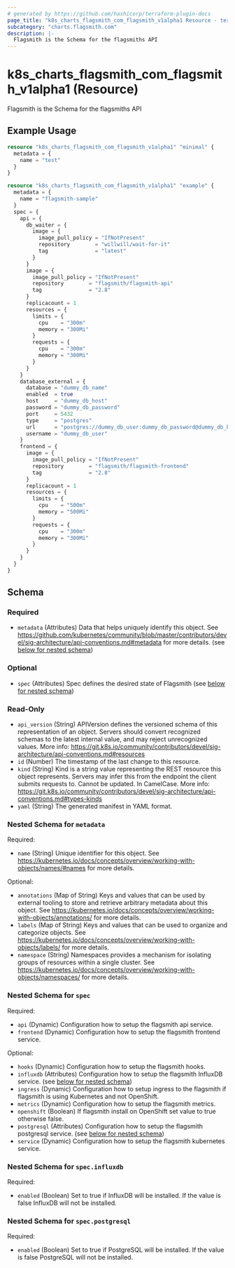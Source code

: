 ```yaml
---
# generated by https://github.com/hashicorp/terraform-plugin-docs
page_title: "k8s_charts_flagsmith_com_flagsmith_v1alpha1 Resource - terraform-provider-k8s"
subcategory: "charts.flagsmith.com"
description: |-
  Flagsmith is the Schema for the flagsmiths API
---
```


# k8s_charts_flagsmith_com_flagsmith_v1alpha1 (Resource)

Flagsmith is the Schema for the flagsmiths API

## Example Usage

```terraform
resource "k8s_charts_flagsmith_com_flagsmith_v1alpha1" "minimal" {
  metadata = {
    name = "test"
  }
}

resource "k8s_charts_flagsmith_com_flagsmith_v1alpha1" "example" {
  metadata = {
    name = "flagsmith-sample"
  }
  spec = {
    api = {
      db_waiter = {
        image = {
          image_pull_policy = "IfNotPresent"
          repository        = "willwill/wait-for-it"
          tag               = "latest"
        }
      }
      image = {
        image_pull_policy = "IfNotPresent"
        repository        = "flagsmith/flagsmith-api"
        tag               = "2.8"
      }
      replicacount = 1
      resources = {
        limits = {
          cpu    = "300m"
          memory = "300Mi"
        }
        requests = {
          cpu    = "300m"
          memory = "300Mi"
        }
      }
    }
    database_external = {
      database = "dummy_db_name"
      enabled  = true
      host     = "dummy_db_host"
      password = "dummy_db_password"
      port     = 5432
      type     = "postgres"
      url      = "postgres://dummy_db_user:dummy_db_password@dummy_db_host:5432/dummy_db_name"
      username = "dummy_db_user"
    }
    frontend = {
      image = {
        image_pull_policy = "IfNotPresent"
        repository        = "flagsmith/flagsmith-frontend"
        tag               = "2.8"
      }
      replicacount = 1
      resources = {
        limits = {
          cpu    = "500m"
          memory = "500Mi"
        }
        requests = {
          cpu    = "300m"
          memory = "300Mi"
        }
      }
    }
  }
}
```

<!-- schema generated by tfplugindocs -->
## Schema

### Required

- `metadata` (Attributes) Data that helps uniquely identify this object. See https://github.com/kubernetes/community/blob/master/contributors/devel/sig-architecture/api-conventions.md#metadata for more details. (see [below for nested schema](#nestedatt--metadata))

### Optional

- `spec` (Attributes) Spec defines the desired state of Flagsmith (see [below for nested schema](#nestedatt--spec))

### Read-Only

- `api_version` (String) APIVersion defines the versioned schema of this representation of an object. Servers should convert recognized schemas to the latest internal value, and may reject unrecognized values. More info: https://git.k8s.io/community/contributors/devel/sig-architecture/api-conventions.md#resources
- `id` (Number) The timestamp of the last change to this resource.
- `kind` (String) Kind is a string value representing the REST resource this object represents. Servers may infer this from the endpoint the client submits requests to. Cannot be updated. In CamelCase. More info: https://git.k8s.io/community/contributors/devel/sig-architecture/api-conventions.md#types-kinds
- `yaml` (String) The generated manifest in YAML format.

<a id="nestedatt--metadata"></a>
### Nested Schema for `metadata`

Required:

- `name` (String) Unique identifier for this object. See https://kubernetes.io/docs/concepts/overview/working-with-objects/names/#names for more details.

Optional:

- `annotations` (Map of String) Keys and values that can be used by external tooling to store and retrieve arbitrary metadata about this object. See https://kubernetes.io/docs/concepts/overview/working-with-objects/annotations/ for more details.
- `labels` (Map of String) Keys and values that can be used to organize and categorize objects. See https://kubernetes.io/docs/concepts/overview/working-with-objects/labels/ for more details.
- `namespace` (String) Namespaces provides a mechanism for isolating groups of resources within a single cluster. See https://kubernetes.io/docs/concepts/overview/working-with-objects/namespaces/ for more details.


<a id="nestedatt--spec"></a>
### Nested Schema for `spec`

Required:

- `api` (Dynamic) Configuration how to setup the flagsmith api service.
- `frontend` (Dynamic) Configuration how to setup the flagsmith frontend service.

Optional:

- `hooks` (Dynamic) Configuration how to setup the flagsmith hooks.
- `influxdb` (Attributes) Configuration how to setup the flagsmith InfluxDB service. (see [below for nested schema](#nestedatt--spec--influxdb))
- `ingress` (Dynamic) Configuration how to setup ingress to the flagsmith if flagsmith is using Kubernetes and not OpenShift.
- `metrics` (Dynamic) Configuration how to setup the flagsmith metrics.
- `openshift` (Boolean) If flagsmith install on OpenShift set value to true otherwise false.
- `postgresql` (Attributes) Configuration how to setup the flagsmith postgresql service. (see [below for nested schema](#nestedatt--spec--postgresql))
- `service` (Dynamic) Configuration how to setup the flagsmith kubernetes service.

<a id="nestedatt--spec--influxdb"></a>
### Nested Schema for `spec.influxdb`

Required:

- `enabled` (Boolean) Set to true if InfluxDB will be installed. If the value is false InfluxDB will not be installed.


<a id="nestedatt--spec--postgresql"></a>
### Nested Schema for `spec.postgresql`

Required:

- `enabled` (Boolean) Set to true if PostgreSQL will be installed. If the value is false PostgreSQL will not be installed.


